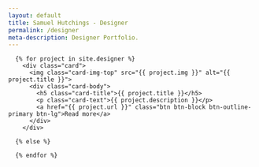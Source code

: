 ```yaml
---
layout: default
title: Samuel Hutchings - Designer
permalink: /designer
meta-description: Designer Portfolio.
---
```


      {% for project in site.designer %}
        <div class="card">
          <img class="card-img-top" src="{{ project.img }}" alt="{{ project.title }}">
          <div class="card-body">
            <h5 class="card-title">{{ project.title }}</h5>
            <p class="card-text">{{ project.description }}</p>
            <a href="{{ project.url }}" class="btn btn-block btn-outline-primary btn-lg">Read more</a>
          </div>
        </div>

      {% else %}

      {% endfor %}
